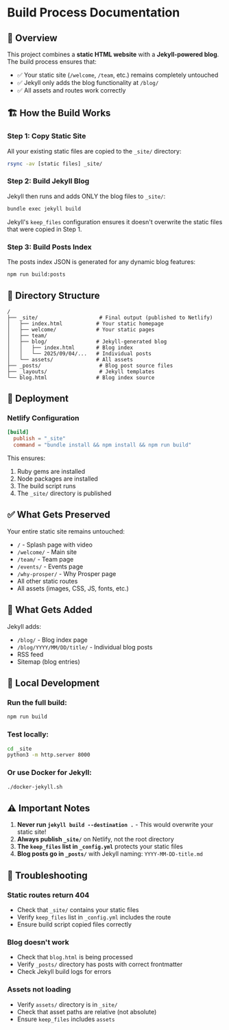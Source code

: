 # Build Process Documentation

## 🎯 Overview

This project combines a **static HTML website** with a **Jekyll-powered blog**. The build process ensures that:
- ✅ Your static site (`/welcome`, `/team`, etc.) remains completely untouched
- ✅ Jekyll only adds the blog functionality at `/blog/`
- ✅ All assets and routes work correctly

## 🏗️ How the Build Works

### Step 1: Copy Static Site
All your existing static files are copied to the `_site/` directory:
```bash
rsync -av [static files] _site/
```

### Step 2: Build Jekyll Blog
Jekyll then runs and adds ONLY the blog files to `_site/`:
```bash
bundle exec jekyll build
```

Jekyll's `keep_files` configuration ensures it doesn't overwrite the static files that were copied in Step 1.

### Step 3: Build Posts Index
The posts index JSON is generated for any dynamic blog features:
```bash
npm run build:posts
```

## 📁 Directory Structure

```
/
├── _site/                    # Final output (published to Netlify)
│   ├── index.html           # Your static homepage
│   ├── welcome/             # Your static pages
│   ├── team/
│   ├── blog/                # Jekyll-generated blog
│   │   ├── index.html       # Blog index
│   │   └── 2025/09/04/...   # Individual posts
│   └── assets/              # All assets
├── _posts/                   # Blog post source files
├── _layouts/                 # Jekyll templates
└── blog.html                # Blog index source
```

## 🚀 Deployment

### Netlify Configuration
```toml
[build]
  publish = "_site"
  command = "bundle install && npm install && npm run build"
```

This ensures:
1. Ruby gems are installed
2. Node packages are installed
3. The build script runs
4. The `_site/` directory is published

## ✅ What Gets Preserved

Your entire static site remains untouched:
- `/` - Splash page with video
- `/welcome/` - Main site
- `/team/` - Team page
- `/events/` - Events page
- `/why-prosper/` - Why Prosper page
- All other static routes
- All assets (images, CSS, JS, fonts, etc.)

## 📝 What Gets Added

Jekyll adds:
- `/blog/` - Blog index page
- `/blog/YYYY/MM/DD/title/` - Individual blog posts
- RSS feed
- Sitemap (blog entries)

## 🔧 Local Development

### Run the full build:
```bash
npm run build
```

### Test locally:
```bash
cd _site
python3 -m http.server 8000
```

### Or use Docker for Jekyll:
```bash
./docker-jekyll.sh
```

## ⚠️ Important Notes

1. **Never run `jekyll build --destination .`** - This would overwrite your static site!
2. **Always publish `_site/`** on Netlify, not the root directory
3. **The `keep_files` list in `_config.yml`** protects your static files
4. **Blog posts go in `_posts/`** with Jekyll naming: `YYYY-MM-DD-title.md`

## 🐛 Troubleshooting

### Static routes return 404
- Check that `_site/` contains your static files
- Verify `keep_files` list in `_config.yml` includes the route
- Ensure build script copied files correctly

### Blog doesn't work
- Check that `blog.html` is being processed
- Verify `_posts/` directory has posts with correct frontmatter
- Check Jekyll build logs for errors

### Assets not loading
- Verify `assets/` directory is in `_site/`
- Check that asset paths are relative (not absolute)
- Ensure `keep_files` includes `assets`
